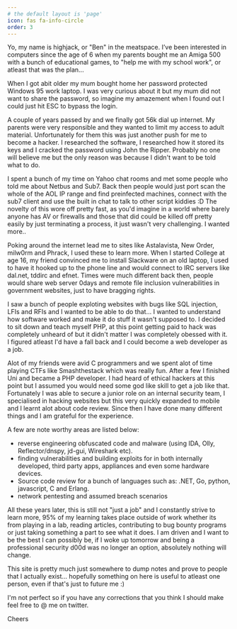 ```yaml
---
# the default layout is 'page'
icon: fas fa-info-circle
order: 3
---
```


Yo, my name is highjack, or "Ben" in the meatspace. I’ve been interested in computers since the age of 6 when my parents bought me an Amiga 500 with a bunch of educational games, to "help me with my school work", or atleast that was the plan... 

When I got abit older my mum bought home her password protected Windows 95 work laptop. I was very curious about it but my mum did not want to share the password, so imagine my amazement when I found out I could just hit ESC to bypass the login. 

A couple of years passed by and we finally got 56k dial up internet. My parents were very responsible and they wanted to limit my access to adult material. Unfortunately for them this was just another push for me to become a hacker. I researched the software, I researched how it stored its keys and I cracked the password using John the Ripper. Probably no one will believe me but the only reason was because I didn't want to be told what to do. 

I spent a bunch of my time on Yahoo chat rooms and met some people who told me about Netbus and Sub7. Back then people would just port scan the whole of the AOL IP range and find preinfected machines, connect with the sub7 client and use the built in chat to talk to other script kiddies :D The novelty of this wore off pretty fast, as you'd imagine in a world where barely anyone has AV or firewalls and those that did could be killed off pretty easily by just terminating a process, it just wasn't very challenging. I wanted more..

Poking around the internet lead me to sites like Astalavista, New Order, milw0rm and Phrack, I used these to learn more. When I started College at age 16, my friend convinced me to install Slackware on an old laptop, I used to have it hooked up to the phone line and would connect to IRC servers like dal.net, tddirc and efnet. Times were much different back then, people would share web server 0days and remote file inclusion vulnerabilities in government websites, just to have bragging rights.

I saw a bunch of people exploting websites with bugs like SQL injection, LFIs and RFIs and I wanted to be able to do that... I wanted to understand how software worked and make it do stuff it wasn't supposed to. I decided to sit down and teach myself PHP, at this point getting paid to hack was completely unheard of but it didn't matter I was completely obessed with it. I figured atleast I'd have a fall back and I could become a web developer as a job.

Alot of my friends were avid C programmers and we spent alot of time playing CTFs like Smashthestack which was really fun. After a few I finished Uni and became a PHP developer. I had heard of ethical hackers at this point but I assumed you would need some god like skill to get a job like that. Fortunately I was able to secure a junior role on an internal security team, I specialised in hacking websites but this very quickly expanded to mobile and I learnt alot about code review. Since then I have done  many different things and I am grateful for the experience. 

A few are note worthy areas are listed below:
- reverse engineering obfuscated code and malware (using IDA, Olly, Reflector/dnspy, jd-gui, Wireshark etc). 
- finding vulnerabilities and building exploits for in both internally developed, third party apps, appliances and even some hardware devices.
- Source code review for a bunch of languages such as: .NET, Go, python, javascript, C and Erlang.
- network pentesting and assumed breach scenarios  

All these years later, this is still not "just a job" and I constantly strive to learn more, 95% of my learning takes place outside of work whether its from playing in a lab, reading articles, contributing to bug bounty programs or just taking something a part to see what it does. I am driven and I want to be the best I can possibly be, if I woke up tomorrow and being a professional security d00d was no longer an option, absolutely nothing will change. 

This site is pretty much just somewhere to dump notes and prove to people that I actually exist... hopefully something on here is useful to atleast one person, even if that's just to future me :) 

I'm not perfect so if you have any corrections that you think I should make feel free to @ me on twitter.

Cheers
